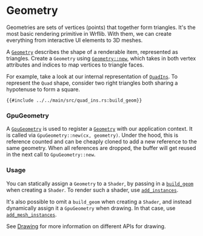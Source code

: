 # Geometry

Geometries are sets of vertices (points) that together form triangles. It's the most basic rendering primitive in Wrflib. With them, we can create everything from interactive UI elements to 3D meshes.

A [`Geometry`](/target/doc/wrflib/struct.Geometry.html) describes the shape of a renderable item, represented as triangles. Create a `Geometry` using [`Geometry::new`](/target/doc/wrflib/struct.Geometry.html#method.new), which takes in both vertex attributes and indices to map vertices to triangle faces.

For example, take a look at our internal representation of [`QuadIns`](/target/doc/wrflib/struct.QuadIns.html). To represent the `Quad` shape, consider two right triangles both sharing a hypotenuse to form a square.
```rust,noplayground
{{#include ../../main/src/quad_ins.rs:build_geom}}
```

### GpuGeometry
A [`GpuGeometry`](/target/doc/wrflib/struct.GpuGeometry.html) is used to register a [`Geometry`](/target/doc/wrflib/struct.Geometry.html) with our application context. It is called via `GpuGeometry::new(cx, geometry)`. Under the hood, this is reference counted and can be cheaply cloned to add a new reference to the same geometry. When all references are dropped, the buffer will get reused in the next call to `GpuGeometry::new`.

### Usage

You can statically assign a `Geometry` to a `Shader`, by passing in a [`build_geom`](/target/doc/wrflib/struct.Shader.html#structfield.build_geom) when creating a `Shader`. To render such a shader, use [`add_instances`](/target/doc/wrflib/struct.Cx.html#method.add_instances).

It's also possible to omit a `build_geom` when creating a `Shader`, and instead dynamically assign it a `GpuGeometry` when drawing. In that case, use [`add_mesh_instances`](/target/doc/wrflib/struct.Cx.html#method.add_mesh_instances).

See [Drawing](./rendering_api_drawing.md) for more information on different APIs for drawing.
